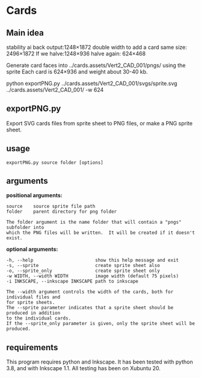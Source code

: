# Cards

## Main idea

stability ai back output:1248×1872
double width to add a card same size: 2496×1872
If we halve:1248×936
halve again: 624×468

Generate card faces into ../cards.assets/Vert2_CAD_001/pngs/ using the sprite Each card is 624×936 and weight about 30-40 kb. 

python exportPNG.py ../cards.assets/Vert2_CAD_001/svgs/sprite.svg ../cards.assets/Vert2_CAD_001/ -w 624





## exportPNG.py

Export SVG cards files from sprite sheet to PNG files, or make a PNG sprite sheet.

usage
-----

    exportPNG.py source folder [options]

arguments
---------

**positional arguments:**  

    source    source sprite file path  
    folder    parent directory for png folder 
    
    The folder argument is the name folder that will contain a "pngs" subfolder into 
    which the PNG files will be written.  It will be created if it doesn't exist.

**optional arguments:**

    -h, --help                       show this help message and exit  
    -s, --sprite                     create sprite sheet also   
    -o, --sprite_only                create sprite sheet only  
    -w WIDTH, --width WIDTH          image width (default 75 pixels)  
    -i INKSCAPE, --inkscape INKSCAPE path to inkscape  
    
    The --width argument controls the width of the cards, both for individual files and 
    for sprite sheets.  
    The --sprite parameter indicates that a sprite sheet should be produced in addition 
    to the individual cards.  
    If the --sprite_only parameter is given, only the sprite sheet will be produced.

requirements
------------

This program requires python and Inkscape.  It has been tested with python 3.8, and with Inkscape 1.1.  All testing has been on Xubuntu 20.





